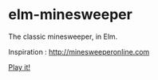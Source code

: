 # elm-minesweeper
The classic minesweeper, in Elm.

Inspiration : http://minesweeperonline.com

[Play it!](https://adauguet.github.io/elm-minesweeper)